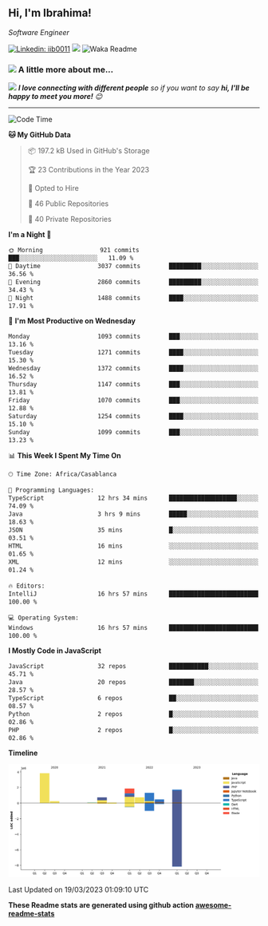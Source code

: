 <h2>Hi, I'm Ibrahima! </h2>
<p><em>Software Engineer 
</em></p>


[![Linkedin: iib0011](https://img.shields.io/badge/-iib0011-blue?style=flat-square&logo=Linkedin&logoColor=white&link=https://www.linkedin.com/in/iib0011/)](https://www.linkedin.com/in/iib0011/)
![](https://visitor-badge.glitch.me/badge?page_id=iib0011)
![Waka Readme](https://github.com/iib0011/iib0011/workflows/Waka%20Readme/badge.svg)


### <img src="https://media.giphy.com/media/VgCDAzcKvsR6OM0uWg/giphy.gif" width="50"> A little more about me...  


<img src="https://media.giphy.com/media/LnQjpWaON8nhr21vNW/giphy.gif" width="60"> <em><b>I love connecting with different people</b> so if you want to say <b>hi, I'll be happy to meet you more!</b> 😊</em>

---
<!--START_SECTION:waka-->
![Code Time](http://img.shields.io/badge/Code%20Time-1%2C958%20hrs%2016%20mins-blue)

**🐱 My GitHub Data** 

> 📦 197.2 kB Used in GitHub's Storage 
 > 
> 🏆 23 Contributions in the Year 2023
 > 
> 💼 Opted to Hire
 > 
> 📜 46 Public Repositories 
 > 
> 🔑 40 Private Repositories 
 > 
**I'm a Night 🦉** 

```text
🌞 Morning                921 commits         ███░░░░░░░░░░░░░░░░░░░░░░   11.09 % 
🌆 Daytime                3037 commits        █████████░░░░░░░░░░░░░░░░   36.56 % 
🌃 Evening                2860 commits        █████████░░░░░░░░░░░░░░░░   34.43 % 
🌙 Night                  1488 commits        ████░░░░░░░░░░░░░░░░░░░░░   17.91 % 
```
📅 **I'm Most Productive on Wednesday** 

```text
Monday                   1093 commits        ███░░░░░░░░░░░░░░░░░░░░░░   13.16 % 
Tuesday                  1271 commits        ████░░░░░░░░░░░░░░░░░░░░░   15.30 % 
Wednesday                1372 commits        ████░░░░░░░░░░░░░░░░░░░░░   16.52 % 
Thursday                 1147 commits        ███░░░░░░░░░░░░░░░░░░░░░░   13.81 % 
Friday                   1070 commits        ███░░░░░░░░░░░░░░░░░░░░░░   12.88 % 
Saturday                 1254 commits        ████░░░░░░░░░░░░░░░░░░░░░   15.10 % 
Sunday                   1099 commits        ███░░░░░░░░░░░░░░░░░░░░░░   13.23 % 
```


📊 **This Week I Spent My Time On** 

```text
🕑︎ Time Zone: Africa/Casablanca

💬 Programming Languages: 
TypeScript               12 hrs 34 mins      ███████████████████░░░░░░   74.09 % 
Java                     3 hrs 9 mins        █████░░░░░░░░░░░░░░░░░░░░   18.63 % 
JSON                     35 mins             █░░░░░░░░░░░░░░░░░░░░░░░░   03.51 % 
HTML                     16 mins             ░░░░░░░░░░░░░░░░░░░░░░░░░   01.65 % 
XML                      12 mins             ░░░░░░░░░░░░░░░░░░░░░░░░░   01.24 % 

🔥 Editors: 
IntelliJ                 16 hrs 57 mins      █████████████████████████   100.00 % 

💻 Operating System: 
Windows                  16 hrs 57 mins      █████████████████████████   100.00 % 
```

**I Mostly Code in JavaScript** 

```text
JavaScript               32 repos            ███████████░░░░░░░░░░░░░░   45.71 % 
Java                     20 repos            ███████░░░░░░░░░░░░░░░░░░   28.57 % 
TypeScript               6 repos             ██░░░░░░░░░░░░░░░░░░░░░░░   08.57 % 
Python                   2 repos             █░░░░░░░░░░░░░░░░░░░░░░░░   02.86 % 
PHP                      2 repos             █░░░░░░░░░░░░░░░░░░░░░░░░   02.86 % 
```



**Timeline**

![Lines of Code chart](https://raw.githubusercontent.com/iib0011/iib0011/master/assets/bar_graph.png)


 Last Updated on 19/03/2023 01:09:10 UTC
<!--END_SECTION:waka-->

**These Readme stats are generated using github action [awesome-readme-stats](https://github.com/iib0011/waka-readme-stats)**
